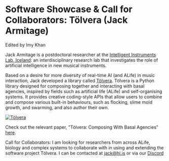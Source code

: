 # Software Showcase & Call for Collaborators: Tölvera (Jack Armitage)
Edited by Imy Khan

Jack Armitage is a postdoctoral researcher at the [Intelligent Instruments Lab, Iceland](https://iil.is/): an interdisciplinary research lab that investigates the role of artificial intelligence in new musical instruments. 

Based on a desire for more diversity of real-time AI (and ALife) in music interaction, Jack developed a library called [Tölvera](https://intelligent-instruments-lab.github.io/tolvera/). Tölvera is a Python library designed for composing together and interacting with basal agencies, inspired by fields such as artificial life (ALife) and self-organising systems. It provides creative coding-style APIs that allow users to combine and compose various built-in behaviours, such as flocking, slime mold growth, and swarming, and also author their own. 

[![Tölvera](https://img.youtube.com/vi/ahSXjnYHZLU/maxresdefault.jpg)](https://www.youtube.com/watch?v=ahSXjnYHZLU)

Check out the relevant paper, "Tölvera: Composing With Basal Agencies" [here](http://iil.is/pdf/2024_nime_armitage_et_al_tolvera.pdf).

Call for Collaborators: I am looking for researchers from across ALife, biology and complex systems to collaborate with in using and extending the software project Tölvera.
I can be contacted at jack@hi.is or via our [Discord](https://discord.gg/ER7tWds9vM)

